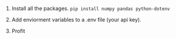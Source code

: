 1. Install all the packages. 
	`pip install numpy pandas python-dotenv`

2. Add enviorment variables to a .env file (your api key).

3. Profit 